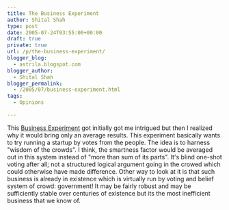```yaml
---
title: The Business Experiment
author: Shital Shah
type: post
date: 2005-07-24T03:55:00+00:00
draft: true
private: true
url: /p/the-business-experiment/
blogger_blog:
  - astrila.blogspot.com
blogger_author:
  - Shital Shah
blogger_permalink:
  - /2005/07/business-experiment.html
tags:
  - Opinions

---
```

This [Business Experiment][1] got initially got me intrigued but then I realized why it would bring only an average results. This experiment basically wants to try running a startup by votes from the people. The idea is to harness "wisdom of the crowds". I think, the smartness factor would be averaged out in this system instead of "more than sum of its parts". It's blind one-shot voting after all; not a structured logical argument going in the crowed which could otherwise have made difference. Other way to look at it is that such business is already in existence which is virtually run by voting and belief system of crowd: government! It may be fairly robust and may be sufficiently stable over centuries of existence but its the most inefficient business that we know of.

 [1]: http://www.thebusinessexperiment.com/